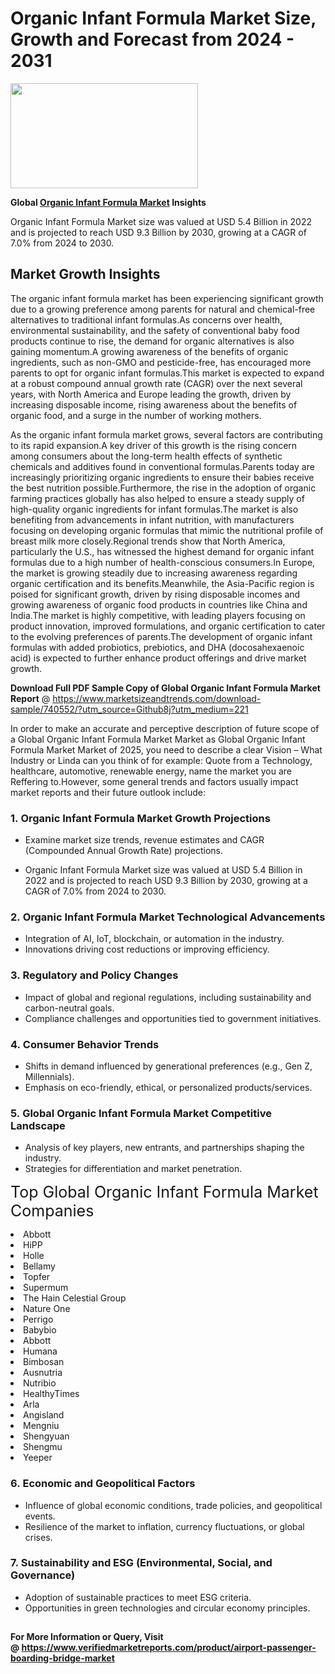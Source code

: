 <H1>Organic Infant Formula Market Size, Growth and Forecast from 2024 - 2031</H1><img class="aligncenter size-medium wp-image-584254" src="https://thirdeyenews.in/wp-content/uploads/2024/09/Global-Market-Research-300x168.jpeg" alt="" width="300" height="168" /><p><strong>Global&nbsp;<a href="https://www.marketsizeandtrends.com/download-sample/740552/?utm_source=Github8j?utm_medium=221">Organic Infant Formula Market</a> Insights</strong></p><p>Organic Infant Formula Market size was valued at USD 5.4 Billion in 2022 and is projected to reach USD 9.3 Billion by 2030, growing at a CAGR of 7.0% from 2024 to 2030.</p><p><h2>Market Growth Insights</h2> <p>The organic infant formula market has been experiencing significant growth due to a growing preference among parents for natural and chemical-free alternatives to traditional infant formulas.As concerns over health, environmental sustainability, and the safety of conventional baby food products continue to rise, the demand for organic alternatives is also gaining momentum.A growing awareness of the benefits of organic ingredients, such as non-GMO and pesticide-free, has encouraged more parents to opt for organic infant formulas.This market is expected to expand at a robust compound annual growth rate (CAGR) over the next several years, with North America and Europe leading the growth, driven by increasing disposable income, rising awareness about the benefits of organic food, and a surge in the number of working mothers.</p> <p>As the organic infant formula market grows, several factors are contributing to its rapid expansion.A key driver of this growth is the rising concern among consumers about the long-term health effects of synthetic chemicals and additives found in conventional formulas.Parents today are increasingly prioritizing organic ingredients to ensure their babies receive the best nutrition possible.Furthermore, the rise in the adoption of organic farming practices globally has also helped to ensure a steady supply of high-quality organic ingredients for infant formulas.The market is also benefiting from advancements in infant nutrition, with manufacturers focusing on developing organic formulas that mimic the nutritional profile of breast milk more closely.Regional trends show that North America, particularly the U.S., has witnessed the highest demand for organic infant formulas due to a high number of health-conscious consumers.In Europe, the market is growing steadily due to increasing awareness regarding organic certification and its benefits.Meanwhile, the Asia-Pacific region is poised for significant growth, driven by rising disposable incomes and growing awareness of organic food products in countries like China and India.The market is highly competitive, with leading players focusing on product innovation, improved formulations, and organic certification to cater to the evolving preferences of parents.The development of organic infant formulas with added probiotics, prebiotics, and DHA (docosahexaenoic acid) is expected to further enhance product offerings and drive market growth.</p><p><span class=""><strong>Download Full PDF Sample Copy of Global Organic Infant Formula Market Report</strong> @ <a href="https://www.marketsizeandtrends.com/download-sample/740552/?utm_source=Github8j?utm_medium=221" target="_blank">https://www.marketsizeandtrends.com/download-sample/740552/?utm_source=Github8j?utm_medium=221</a></span></p><p>In order to make an accurate and perceptive description of future scope of a Global&nbsp;Organic Infant Formula Market Market as Global&nbsp;Organic Infant Formula Market Market of 2025, you need to describe a clear Vision &ndash; What Industry or Linda can you think of for example: Quote from a Technology, healthcare, automotive, renewable energy, name the market you are Reffering to.However, some general trends and factors usually impact market reports and their future outlook include:</p><h3>1.&nbsp;<strong>Organic Infant Formula Market Growth Projections</strong></h3><ul><li>Examine market size trends, revenue estimates and CAGR (Compounded Annual Growth Rate) projections.</li><li><p>Organic Infant Formula Market size was valued at USD 5.4 Billion in 2022 and is projected to reach USD 9.3 Billion by 2030, growing at a CAGR of 7.0% from 2024 to 2030.</p></li></ul><h3>2.&nbsp;<strong>Organic Infant Formula Market Technological Advancements</strong></h3><ul><li>Integration of AI, IoT, blockchain, or automation in the industry.</li><li>Innovations driving cost reductions or improving efficiency.</li></ul><h3>3.&nbsp;<strong>Regulatory and Policy Changes</strong></h3><ul><li>Impact of global and regional regulations, including sustainability and carbon-neutral goals.</li><li>Compliance challenges and opportunities tied to government initiatives.</li></ul><h3>4.&nbsp;<strong>Consumer Behavior Trends</strong></h3><ul><li>Shifts in demand influenced by generational preferences (e.g., Gen Z, Millennials).</li><li>Emphasis on eco-friendly, ethical, or personalized products/services.</li></ul><h3>5.&nbsp;<strong>Global Organic Infant Formula Market Competitive Landscape</strong></h3><ul><li>Analysis of key players, new entrants, and partnerships shaping the industry.</li><li>Strategies for differentiation and market penetration.</li></ul><p data-pm-slice="1 1 []"><span style="color: inherit; font-family: inherit; font-size: 25px;">Top Global Organic Infant Formula Market Companies</span></p><div class="" data-test-id=""><p><li>Abbott</li><li> HiPP</li><li> Holle</li><li> Bellamy</li><li> Topfer</li><li> Supermum</li><li> The Hain Celestial Group</li><li> Nature One</li><li> Perrigo</li><li> Babybio</li><li> Abbott</li><li> Humana</li><li> Bimbosan</li><li> Ausnutria</li><li> Nutribio</li><li> HealthyTimes</li><li> Arla</li><li> Angisland</li><li> Mengniu</li><li> Shengyuan</li><li> Shengmu</li><li> Yeeper</li></p></div><h3>6.&nbsp;<strong>Economic and Geopolitical Factors</strong></h3><ul><li>Influence of global economic conditions, trade policies, and geopolitical events.</li><li>Resilience of the market to inflation, currency fluctuations, or global crises.</li></ul><h3>7.&nbsp;<strong>Sustainability and ESG (Environmental, Social, and Governance)</strong></h3><ul><li>Adoption of sustainable practices to meet ESG criteria.</li><li>Opportunities in green technologies and circular economy principles.</li></ul><h2><strong style="font-size: 14px;">For More Information or Query, Visit @&nbsp;</strong><a style="background-color: #ffffff; font-size: 14px;" href="https://www.marketsizeandtrends.com/report/organic-infant-formula-market/" target="_blank">https://www.verifiedmarketreports.com/product/airport-passenger-boarding-bridge-market</a></h2>